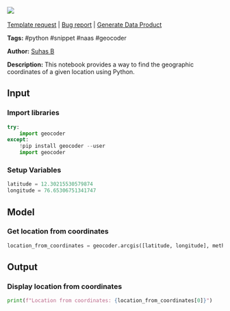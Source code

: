 <a href="https://app.naas.ai/user-redirect/naas/downloader?url=https://raw.githubusercontent.com/jupyter-naas/awesome-notebooks/master/Python/Python_Locate_coordinates.ipynb" target="_parent"><img src="https://naasai-public.s3.eu-west-3.amazonaws.com/open_in_naas.svg"/></a><br><br><a href="https://github.com/jupyter-naas/awesome-notebooks/issues/new?assignees=&labels=&template=template-request.md&title=Tool+-+Action+of+the+notebook+">Template request</a> | <a href="https://github.com/jupyter-naas/awesome-notebooks/issues/new?assignees=&labels=bug&template=bug_report.md&title=Python+-+Locate+coordinates:+Error+short+description">Bug report</a> | <a href="https://app.naas.ai/user-redirect/naas/downloader?url=https://raw.githubusercontent.com/jupyter-naas/awesome-notebooks/master/Naas/Naas_Start_data_product.ipynb" target="_parent">Generate Data Product</a>

**Tags:** #python #snippet #naas #geocoder

**Author:** [Suhas B](https://www.linkedin.com/in/suhasbrao/)

**Description:** This notebook provides a way to find the geographic coordinates of a given location using Python.

## Input

### Import libraries


```python
try:
    import geocoder
except:
    !pip install geocoder --user
    import geocoder
```

### Setup Variables


```python
latitude = 12.30215530579874
longitude = 76.65306751341747
```

## Model

### Get location from coordinates


```python
location_from_coordinates = geocoder.arcgis([latitude, longitude], method="reverse")
```

## Output

### Display location from coordinates


```python
print(f"Location from coordinates: {location_from_coordinates[0]}")
```
